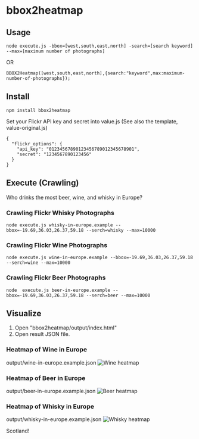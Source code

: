 # bbox2heatmap

## Usage

```(sh)
node execute.js -bbox=[west,south,east,north] -search=[search keyword] --max=[maximum number of photographs]
```
OR
```(JavaScript)
BBOX2Heatmap([west,south,east,north],{search:"keyword",max:maximum-number-of-photographs});
```

## Install

```(sh)
npm install bbox2heatmap
```

Set your Flickr API key and secret into value.js (See also the template, value-original.js)

```(JavaScript)
{
  "flickr_options": {
    "api_key": "01234567890123456789012345678901",
    "secret": "1234567890123456"
  }
}
```


## Execute (Crawling)

Who drinks the most beer, wine, and whisky in Europe?

### Crawling Flickr Whisky Photographs
```(sh)
node execute.js whisky-in-europe.example --bbox=-19.69,36.03,26.37,59.18 --serch=whisky --max=10000
```

### Crawling Flickr Wine Photographs
```(sh)
node execute.js wine-in-europe.example --bbox=-19.69,36.03,26.37,59.18 --serch=wine --max=10000
```

### Crawling Flickr Beer Photographs
```(sh)
node  execute.js beer-in-europe.example --bbox=-19.69,36.03,26.37,59.18 --serch=beer --max=10000
```

## Visualize
1. Open "bbox2heatmap/output/index.html"
2. Open result JSON file.

### Heatmap of Wine in Europe
output/wine-in-europe.example.json
![Wine heatmap](https://c1.staticflickr.com/1/630/21677292443_ef99646bf3_z.jpg "Wine in Europe")

### Heatmap of Beer in Europe
output/beer-in-europe.example.json
![Beer heatmap](https://c2.staticflickr.com/6/5830/21675589384_56fa290cb6_z.jpg "Beer in Europe")

### Heatmap of Whisky in Europe
output/whisky-in-europe.example.json
![Whisky heatmap](https://c1.staticflickr.com/1/723/22110621818_23ba4eef64_z.jpg "Whisky in Europe")

Scotland!